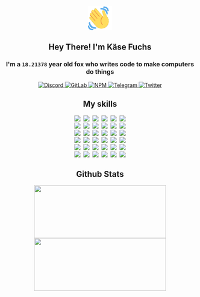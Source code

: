 <div><p align=center><img src=./resources/images/wave.gif width=64px height=64px></p><h2 align=center>Hey There! I'm Käse Fuchs</h2><h3 align=center>I'm a <code>18.21378</code> year old fox who writes code to make computers do things</h3><p align=center><a href=https://discord.com/users/507526681125322772><img alt=Discord src="https://img.shields.io/badge/Discord-5865F2?logo=discord&logoColor=white&style=flat-square#72b43ed476eb5aa41bc938c650649104"> </a><a href=https://gitlab.com/kasefuchs><img alt=GitLab src="https://img.shields.io/badge/GitLab-330F63?logo=gitlab&logoColor=white&style=flat-square#72b43ed476eb5aa41bc938c650649104"> </a><a href=https://npmjs.com/~kasefuchs><img alt=NPM src="https://img.shields.io/badge/NPM-CB3837?logo=npm&logoColor=white&style=flat-square#72b43ed476eb5aa41bc938c650649104"> </a><a href=https://t.me/kasefuchs><img alt=Telegram src="https://img.shields.io/badge/Telegram-2CA5E0?logo=telegram&logoColor=white&style=flat-square#72b43ed476eb5aa41bc938c650649104"> </a><a href=https://twitter.com/kasefuchs><img alt=Twitter src="https://img.shields.io/badge/Twitter-1DA1F2?logo=twitter&logoColor=white&style=flat-square#72b43ed476eb5aa41bc938c650649104"></a></p><h2 align=center>My skills</h2><p align=center><a href=https://aws.amazon.com/ ><picture><source srcset="https://skillicons.dev/icons?i=aws&theme=dark#72b43ed476eb5aa41bc938c650649104" media="(prefers-color-scheme: dark)"><source srcset="https://skillicons.dev/icons?i=aws&theme=light#72b43ed476eb5aa41bc938c650649104" media="(prefers-color-scheme: light), (prefers-color-scheme: no-preference)"><img src="https://skillicons.dev/icons?i=aws&theme=light#72b43ed476eb5aa41bc938c650649104"></picture></a>&nbsp;&nbsp;<a href=https://en.wikipedia.org/wiki/Bash_(Unix_shell)><picture><source srcset="https://skillicons.dev/icons?i=bash&theme=dark#72b43ed476eb5aa41bc938c650649104" media="(prefers-color-scheme: dark)"><source srcset="https://skillicons.dev/icons?i=bash&theme=light#72b43ed476eb5aa41bc938c650649104" media="(prefers-color-scheme: light), (prefers-color-scheme: no-preference)"><img src="https://skillicons.dev/icons?i=bash&theme=light#72b43ed476eb5aa41bc938c650649104"></picture></a>&nbsp;&nbsp;<a href=https://discord.com/developers/docs><picture><source srcset="https://skillicons.dev/icons?i=bots&theme=dark#72b43ed476eb5aa41bc938c650649104" media="(prefers-color-scheme: dark)"><source srcset="https://skillicons.dev/icons?i=bots&theme=light#72b43ed476eb5aa41bc938c650649104" media="(prefers-color-scheme: light), (prefers-color-scheme: no-preference)"><img src="https://skillicons.dev/icons?i=bots&theme=light#72b43ed476eb5aa41bc938c650649104"></picture></a>&nbsp;&nbsp;<a href=https://www.cloudflare.com/ ><picture><source srcset="https://skillicons.dev/icons?i=cloudflare&theme=dark#72b43ed476eb5aa41bc938c650649104" media="(prefers-color-scheme: dark)"><source srcset="https://skillicons.dev/icons?i=cloudflare&theme=light#72b43ed476eb5aa41bc938c650649104" media="(prefers-color-scheme: light), (prefers-color-scheme: no-preference)"><img src="https://skillicons.dev/icons?i=cloudflare&theme=light#72b43ed476eb5aa41bc938c650649104"></picture></a>&nbsp;&nbsp;<a href=https://en.wikipedia.org/wiki/CSS><picture><source srcset="https://skillicons.dev/icons?i=css&theme=dark#72b43ed476eb5aa41bc938c650649104" media="(prefers-color-scheme: dark)"><source srcset="https://skillicons.dev/icons?i=css&theme=light#72b43ed476eb5aa41bc938c650649104" media="(prefers-color-scheme: light), (prefers-color-scheme: no-preference)"><img src="https://skillicons.dev/icons?i=css&theme=light#72b43ed476eb5aa41bc938c650649104"></picture></a>&nbsp;&nbsp;<a href=https://www.docker.com/ ><picture><source srcset="https://skillicons.dev/icons?i=docker&theme=dark#72b43ed476eb5aa41bc938c650649104" media="(prefers-color-scheme: dark)"><source srcset="https://skillicons.dev/icons?i=docker&theme=light#72b43ed476eb5aa41bc938c650649104" media="(prefers-color-scheme: light), (prefers-color-scheme: no-preference)"><img src="https://skillicons.dev/icons?i=docker&theme=light#72b43ed476eb5aa41bc938c650649104"></picture></a><br><a href=https://www.electronjs.org/ ><picture><source srcset="https://skillicons.dev/icons?i=electron&theme=dark#72b43ed476eb5aa41bc938c650649104" media="(prefers-color-scheme: dark)"><source srcset="https://skillicons.dev/icons?i=electron&theme=light#72b43ed476eb5aa41bc938c650649104" media="(prefers-color-scheme: light), (prefers-color-scheme: no-preference)"><img src="https://skillicons.dev/icons?i=electron&theme=light#72b43ed476eb5aa41bc938c650649104"></picture></a>&nbsp;&nbsp;<a href=https://expressjs.com/ ><picture><source srcset="https://skillicons.dev/icons?i=express&theme=dark#72b43ed476eb5aa41bc938c650649104" media="(prefers-color-scheme: dark)"><source srcset="https://skillicons.dev/icons?i=express&theme=light#72b43ed476eb5aa41bc938c650649104" media="(prefers-color-scheme: light), (prefers-color-scheme: no-preference)"><img src="https://skillicons.dev/icons?i=express&theme=light#72b43ed476eb5aa41bc938c650649104"></picture></a>&nbsp;&nbsp;<a href=https://www.figma.com/ ><picture><source srcset="https://skillicons.dev/icons?i=figma&theme=dark#72b43ed476eb5aa41bc938c650649104" media="(prefers-color-scheme: dark)"><source srcset="https://skillicons.dev/icons?i=figma&theme=light#72b43ed476eb5aa41bc938c650649104" media="(prefers-color-scheme: light), (prefers-color-scheme: no-preference)"><img src="https://skillicons.dev/icons?i=figma&theme=light#72b43ed476eb5aa41bc938c650649104"></picture></a>&nbsp;&nbsp;<a href=https://firebase.google.com/ ><picture><source srcset="https://skillicons.dev/icons?i=firebase&theme=dark#72b43ed476eb5aa41bc938c650649104" media="(prefers-color-scheme: dark)"><source srcset="https://skillicons.dev/icons?i=firebase&theme=light#72b43ed476eb5aa41bc938c650649104" media="(prefers-color-scheme: light), (prefers-color-scheme: no-preference)"><img src="https://skillicons.dev/icons?i=firebase&theme=light#72b43ed476eb5aa41bc938c650649104"></picture></a>&nbsp;&nbsp;<a href=https://flask.palletsprojects.com/ ><picture><source srcset="https://skillicons.dev/icons?i=flask&theme=dark#72b43ed476eb5aa41bc938c650649104" media="(prefers-color-scheme: dark)"><source srcset="https://skillicons.dev/icons?i=flask&theme=light#72b43ed476eb5aa41bc938c650649104" media="(prefers-color-scheme: light), (prefers-color-scheme: no-preference)"><img src="https://skillicons.dev/icons?i=flask&theme=light#72b43ed476eb5aa41bc938c650649104"></picture></a>&nbsp;&nbsp;<a href=https://cloud.google.com/ ><picture><source srcset="https://skillicons.dev/icons?i=gcp&theme=dark#72b43ed476eb5aa41bc938c650649104" media="(prefers-color-scheme: dark)"><source srcset="https://skillicons.dev/icons?i=gcp&theme=light#72b43ed476eb5aa41bc938c650649104" media="(prefers-color-scheme: light), (prefers-color-scheme: no-preference)"><img src="https://skillicons.dev/icons?i=gcp&theme=light#72b43ed476eb5aa41bc938c650649104"></picture></a><br><a href=https://git-scm.com/ ><picture><source srcset="https://skillicons.dev/icons?i=git&theme=dark#72b43ed476eb5aa41bc938c650649104" media="(prefers-color-scheme: dark)"><source srcset="https://skillicons.dev/icons?i=git&theme=light#72b43ed476eb5aa41bc938c650649104" media="(prefers-color-scheme: light), (prefers-color-scheme: no-preference)"><img src="https://skillicons.dev/icons?i=git&theme=light#72b43ed476eb5aa41bc938c650649104"></picture></a>&nbsp;&nbsp;<a href=https://github.com/ ><picture><source srcset="https://skillicons.dev/icons?i=github&theme=dark#72b43ed476eb5aa41bc938c650649104" media="(prefers-color-scheme: dark)"><source srcset="https://skillicons.dev/icons?i=github&theme=light#72b43ed476eb5aa41bc938c650649104" media="(prefers-color-scheme: light), (prefers-color-scheme: no-preference)"><img src="https://skillicons.dev/icons?i=github&theme=light#72b43ed476eb5aa41bc938c650649104"></picture></a>&nbsp;&nbsp;<a href=https://gitlab.com/ ><picture><source srcset="https://skillicons.dev/icons?i=gitlab&theme=dark#72b43ed476eb5aa41bc938c650649104" media="(prefers-color-scheme: dark)"><source srcset="https://skillicons.dev/icons?i=gitlab&theme=light#72b43ed476eb5aa41bc938c650649104" media="(prefers-color-scheme: light), (prefers-color-scheme: no-preference)"><img src="https://skillicons.dev/icons?i=gitlab&theme=light#72b43ed476eb5aa41bc938c650649104"></picture></a>&nbsp;&nbsp;<a href=https://www.heroku.com/ ><picture><source srcset="https://skillicons.dev/icons?i=heroku&theme=dark#72b43ed476eb5aa41bc938c650649104" media="(prefers-color-scheme: dark)"><source srcset="https://skillicons.dev/icons?i=heroku&theme=light#72b43ed476eb5aa41bc938c650649104" media="(prefers-color-scheme: light), (prefers-color-scheme: no-preference)"><img src="https://skillicons.dev/icons?i=heroku&theme=light#72b43ed476eb5aa41bc938c650649104"></picture></a>&nbsp;&nbsp;<a href=https://en.wikipedia.org/wiki/HTML><picture><source srcset="https://skillicons.dev/icons?i=html&theme=dark#72b43ed476eb5aa41bc938c650649104" media="(prefers-color-scheme: dark)"><source srcset="https://skillicons.dev/icons?i=html&theme=light#72b43ed476eb5aa41bc938c650649104" media="(prefers-color-scheme: light), (prefers-color-scheme: no-preference)"><img src="https://skillicons.dev/icons?i=html&theme=light#72b43ed476eb5aa41bc938c650649104"></picture></a>&nbsp;&nbsp;<a href=https://en.wikipedia.org/wiki/JavaScript><picture><source srcset="https://skillicons.dev/icons?i=js&theme=dark#72b43ed476eb5aa41bc938c650649104" media="(prefers-color-scheme: dark)"><source srcset="https://skillicons.dev/icons?i=js&theme=light#72b43ed476eb5aa41bc938c650649104" media="(prefers-color-scheme: light), (prefers-color-scheme: no-preference)"><img src="https://skillicons.dev/icons?i=js&theme=light#72b43ed476eb5aa41bc938c650649104"></picture></a><br><a href=https://en.wikipedia.org/wiki/Linux><picture><source srcset="https://skillicons.dev/icons?i=linux&theme=dark#72b43ed476eb5aa41bc938c650649104" media="(prefers-color-scheme: dark)"><source srcset="https://skillicons.dev/icons?i=linux&theme=light#72b43ed476eb5aa41bc938c650649104" media="(prefers-color-scheme: light), (prefers-color-scheme: no-preference)"><img src="https://skillicons.dev/icons?i=linux&theme=light#72b43ed476eb5aa41bc938c650649104"></picture></a>&nbsp;&nbsp;<a href=https://mui.com/ ><picture><source srcset="https://skillicons.dev/icons?i=materialui&theme=dark#72b43ed476eb5aa41bc938c650649104" media="(prefers-color-scheme: dark)"><source srcset="https://skillicons.dev/icons?i=materialui&theme=light#72b43ed476eb5aa41bc938c650649104" media="(prefers-color-scheme: light), (prefers-color-scheme: no-preference)"><img src="https://skillicons.dev/icons?i=materialui&theme=light#72b43ed476eb5aa41bc938c650649104"></picture></a>&nbsp;&nbsp;<a href=https://en.wikipedia.org/wiki/Markdown><picture><source srcset="https://skillicons.dev/icons?i=md&theme=dark#72b43ed476eb5aa41bc938c650649104" media="(prefers-color-scheme: dark)"><source srcset="https://skillicons.dev/icons?i=md&theme=light#72b43ed476eb5aa41bc938c650649104" media="(prefers-color-scheme: light), (prefers-color-scheme: no-preference)"><img src="https://skillicons.dev/icons?i=md&theme=light#72b43ed476eb5aa41bc938c650649104"></picture></a>&nbsp;&nbsp;<a href=https://www.mongodb.com/ ><picture><source srcset="https://skillicons.dev/icons?i=mongodb&theme=dark#72b43ed476eb5aa41bc938c650649104" media="(prefers-color-scheme: dark)"><source srcset="https://skillicons.dev/icons?i=mongodb&theme=light#72b43ed476eb5aa41bc938c650649104" media="(prefers-color-scheme: light), (prefers-color-scheme: no-preference)"><img src="https://skillicons.dev/icons?i=mongodb&theme=light#72b43ed476eb5aa41bc938c650649104"></picture></a>&nbsp;&nbsp;<a href=https://www.mysql.com/ ><picture><source srcset="https://skillicons.dev/icons?i=mysql&theme=dark#72b43ed476eb5aa41bc938c650649104" media="(prefers-color-scheme: dark)"><source srcset="https://skillicons.dev/icons?i=mysql&theme=light#72b43ed476eb5aa41bc938c650649104" media="(prefers-color-scheme: light), (prefers-color-scheme: no-preference)"><img src="https://skillicons.dev/icons?i=mysql&theme=light#72b43ed476eb5aa41bc938c650649104"></picture></a>&nbsp;&nbsp;<a href=https://nextjs.org/ ><picture><source srcset="https://skillicons.dev/icons?i=nextjs&theme=dark#72b43ed476eb5aa41bc938c650649104" media="(prefers-color-scheme: dark)"><source srcset="https://skillicons.dev/icons?i=nextjs&theme=light#72b43ed476eb5aa41bc938c650649104" media="(prefers-color-scheme: light), (prefers-color-scheme: no-preference)"><img src="https://skillicons.dev/icons?i=nextjs&theme=light#72b43ed476eb5aa41bc938c650649104"></picture></a><br><a href=https://nodejs.org/en/ ><picture><source srcset="https://skillicons.dev/icons?i=nodejs&theme=dark#72b43ed476eb5aa41bc938c650649104" media="(prefers-color-scheme: dark)"><source srcset="https://skillicons.dev/icons?i=nodejs&theme=light#72b43ed476eb5aa41bc938c650649104" media="(prefers-color-scheme: light), (prefers-color-scheme: no-preference)"><img src="https://skillicons.dev/icons?i=nodejs&theme=light#72b43ed476eb5aa41bc938c650649104"></picture></a>&nbsp;&nbsp;<a href=https://www.postgresql.org/ ><picture><source srcset="https://skillicons.dev/icons?i=postgres&theme=dark#72b43ed476eb5aa41bc938c650649104" media="(prefers-color-scheme: dark)"><source srcset="https://skillicons.dev/icons?i=postgres&theme=light#72b43ed476eb5aa41bc938c650649104" media="(prefers-color-scheme: light), (prefers-color-scheme: no-preference)"><img src="https://skillicons.dev/icons?i=postgres&theme=light#72b43ed476eb5aa41bc938c650649104"></picture></a>&nbsp;&nbsp;<a href=https://learn.microsoft.com/en-us/powershell/ ><picture><source srcset="https://skillicons.dev/icons?i=powershell&theme=dark#72b43ed476eb5aa41bc938c650649104" media="(prefers-color-scheme: dark)"><source srcset="https://skillicons.dev/icons?i=powershell&theme=light#72b43ed476eb5aa41bc938c650649104" media="(prefers-color-scheme: light), (prefers-color-scheme: no-preference)"><img src="https://skillicons.dev/icons?i=powershell&theme=light#72b43ed476eb5aa41bc938c650649104"></picture></a>&nbsp;&nbsp;<a href=https://www.python.org/ ><picture><source srcset="https://skillicons.dev/icons?i=py&theme=dark#72b43ed476eb5aa41bc938c650649104" media="(prefers-color-scheme: dark)"><source srcset="https://skillicons.dev/icons?i=py&theme=light#72b43ed476eb5aa41bc938c650649104" media="(prefers-color-scheme: light), (prefers-color-scheme: no-preference)"><img src="https://skillicons.dev/icons?i=py&theme=light#72b43ed476eb5aa41bc938c650649104"></picture></a>&nbsp;&nbsp;<a href=https://www.raspberrypi.org/ ><picture><source srcset="https://skillicons.dev/icons?i=raspberrypi&theme=dark#72b43ed476eb5aa41bc938c650649104" media="(prefers-color-scheme: dark)"><source srcset="https://skillicons.dev/icons?i=raspberrypi&theme=light#72b43ed476eb5aa41bc938c650649104" media="(prefers-color-scheme: light), (prefers-color-scheme: no-preference)"><img src="https://skillicons.dev/icons?i=raspberrypi&theme=light#72b43ed476eb5aa41bc938c650649104"></picture></a>&nbsp;&nbsp;<a href=https://reactjs.org/ ><picture><source srcset="https://skillicons.dev/icons?i=react&theme=dark#72b43ed476eb5aa41bc938c650649104" media="(prefers-color-scheme: dark)"><source srcset="https://skillicons.dev/icons?i=react&theme=light#72b43ed476eb5aa41bc938c650649104" media="(prefers-color-scheme: light), (prefers-color-scheme: no-preference)"><img src="https://skillicons.dev/icons?i=react&theme=light#72b43ed476eb5aa41bc938c650649104"></picture></a><br><a href=https://redux.js.org/ ><picture><source srcset="https://skillicons.dev/icons?i=redux&theme=dark#72b43ed476eb5aa41bc938c650649104" media="(prefers-color-scheme: dark)"><source srcset="https://skillicons.dev/icons?i=redux&theme=light#72b43ed476eb5aa41bc938c650649104" media="(prefers-color-scheme: light), (prefers-color-scheme: no-preference)"><img src="https://skillicons.dev/icons?i=redux&theme=light#72b43ed476eb5aa41bc938c650649104"></picture></a>&nbsp;&nbsp;<a href=https://en.wikipedia.org/wiki/Regular_expression><picture><source srcset="https://skillicons.dev/icons?i=regex&theme=dark#72b43ed476eb5aa41bc938c650649104" media="(prefers-color-scheme: dark)"><source srcset="https://skillicons.dev/icons?i=regex&theme=light#72b43ed476eb5aa41bc938c650649104" media="(prefers-color-scheme: light), (prefers-color-scheme: no-preference)"><img src="https://skillicons.dev/icons?i=regex&theme=light#72b43ed476eb5aa41bc938c650649104"></picture></a>&nbsp;&nbsp;<a href=https://en.wikipedia.org/wiki/Sass_(stylesheet_language)><picture><source srcset="https://skillicons.dev/icons?i=sass&theme=dark#72b43ed476eb5aa41bc938c650649104" media="(prefers-color-scheme: dark)"><source srcset="https://skillicons.dev/icons?i=sass&theme=light#72b43ed476eb5aa41bc938c650649104" media="(prefers-color-scheme: light), (prefers-color-scheme: no-preference)"><img src="https://skillicons.dev/icons?i=sass&theme=light#72b43ed476eb5aa41bc938c650649104"></picture></a>&nbsp;&nbsp;<a href=https://www.typescriptlang.org/ ><picture><source srcset="https://skillicons.dev/icons?i=ts&theme=dark#72b43ed476eb5aa41bc938c650649104" media="(prefers-color-scheme: dark)"><source srcset="https://skillicons.dev/icons?i=ts&theme=light#72b43ed476eb5aa41bc938c650649104" media="(prefers-color-scheme: light), (prefers-color-scheme: no-preference)"><img src="https://skillicons.dev/icons?i=ts&theme=light#72b43ed476eb5aa41bc938c650649104"></picture></a>&nbsp;&nbsp;<a href=https://unity.com/ ><picture><source srcset="https://skillicons.dev/icons?i=unity&theme=dark#72b43ed476eb5aa41bc938c650649104" media="(prefers-color-scheme: dark)"><source srcset="https://skillicons.dev/icons?i=unity&theme=light#72b43ed476eb5aa41bc938c650649104" media="(prefers-color-scheme: light), (prefers-color-scheme: no-preference)"><img src="https://skillicons.dev/icons?i=unity&theme=light#72b43ed476eb5aa41bc938c650649104"></picture></a>&nbsp;&nbsp;<a href=https://workers.cloudflare.com/ ><picture><source srcset="https://skillicons.dev/icons?i=workers&theme=dark#72b43ed476eb5aa41bc938c650649104" media="(prefers-color-scheme: dark)"><source srcset="https://skillicons.dev/icons?i=workers&theme=light#72b43ed476eb5aa41bc938c650649104" media="(prefers-color-scheme: light), (prefers-color-scheme: no-preference)"><img src="https://skillicons.dev/icons?i=workers&theme=light#72b43ed476eb5aa41bc938c650649104"></picture></a><br></p><h2 align=center>Github Stats</h2><p align=center><picture><source srcset="https://github-readme-stats-kasefuchs.vercel.app/api/?count_private=true&hide_border=true&hide_rank=true&line_height=20&hide_title=true&username=Kasefuchs&theme=dark#72b43ed476eb5aa41bc938c650649104" media="(prefers-color-scheme: dark)"><source srcset="https://github-readme-stats-kasefuchs.vercel.app/api/?count_private=true&hide_border=true&hide_rank=true&line_height=20&hide_title=true&username=Kasefuchs&theme=light#72b43ed476eb5aa41bc938c650649104" media="(prefers-color-scheme: light), (prefers-color-scheme: no-preference)"><img align=middle width=350 height=140 src="https://github-readme-stats-kasefuchs.vercel.app/api/?count_private=true&hide_border=true&hide_rank=true&line_height=20&hide_title=true&username=Kasefuchs&theme=light#72b43ed476eb5aa41bc938c650649104"></picture><picture><source srcset="https://github-readme-stats-kasefuchs.vercel.app/api/top-langs/?count_private=true&hide_border=true&layout=compact&username=Kasefuchs&theme=dark#72b43ed476eb5aa41bc938c650649104" media="(prefers-color-scheme: dark)"><source srcset="https://github-readme-stats-kasefuchs.vercel.app/api/top-langs/?count_private=true&hide_border=true&layout=compact&username=Kasefuchs&theme=light#72b43ed476eb5aa41bc938c650649104" media="(prefers-color-scheme: light), (prefers-color-scheme: no-preference)"><img align=middle width=350 height=140 src="https://github-readme-stats-kasefuchs.vercel.app/api/top-langs/?count_private=true&hide_border=true&layout=compact&username=Kasefuchs&theme=light#72b43ed476eb5aa41bc938c650649104"></picture></p><img src="https://hit.yhype.me/github/profile?user_id=64592097#72b43ed476eb5aa41bc938c650649104" alt=""></div>